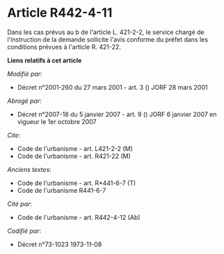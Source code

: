 # Article R442-4-11

Dans les cas prévus au b de l'article L. 421-2-2, le service chargé de l'instruction de la demande sollicite l'avis conforme
du préfet dans les conditions prévues à l'article R. 421-22.

**Liens relatifs à cet article**

_Modifié par_:

  - Décret n°2001-260 du 27 mars 2001 - art. 3 () JORF 28 mars 2001

_Abrogé par_:

  - Décret n°2007-18 du 5 janvier 2007 - art. 9 () JORF 6 janvier 2007 en vigueur le 1er octobre 2007

_Cite_:

  - Code de l'urbanisme - art. L421-2-2 (M)
  - Code de l'urbanisme - art. R421-22 (M)

_Anciens textes_:

  - Code de l'urbanisme - art. R*441-6-7 (T)
  - Code de l'urbanisme R441-6-7

_Cité par_:

  - Code de l'urbanisme - art. R442-4-12 (Ab)

_Codifié par_:

  - Décret n°73-1023 1973-11-08
